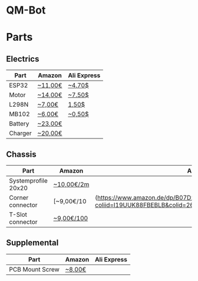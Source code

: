 # QM-Bot

# Parts
## Electrics
|Part|Amazon|Ali Express|
|----|------|-----------|
|ESP32|[~11,00€](https://www.amazon.de/dp/B073389HKY/?coliid=I35AR0BKBW4GYP&colid=269U9QX0R4I7&psc=0&ref_=lv_ov_lig_dp_it)|[~4.70$](https://www.aliexpress.com/item/ESP32-ESP-32-ESP-32S-Development-Board-WiFi-Bluetooth-Ultra-Low-Power-Consumption-Dual-Cores-ESP32/32829400260.html?spm=a2g0s.13010208.99999999.290.3fb73c00o0rm4x)|
|Motor|[~14,00€](https://www.amazon.de/dp/B0752ZY6YW/?coliid=I3302075WK5L9Q&colid=269U9QX0R4I7&psc=0&ref_=lv_ov_lig_dp_it)|[~7.50$](https://www.aliexpress.com/item/DC-12V-Gear-Reduction-Motor-Worm-Reversible-High-Torque-Turbo-Geared-Motor-2-100RPM-Mayitr-Mini/32828852765.html?spm=a2g0s.13010208.99999999.271.3fb73c00o0rm4x)|
|L298N|[~7,00€](https://www.amazon.de/dp/B013QTC18K/?coliid=I34Y55A6O03LMM&colid=269U9QX0R4I7&psc=0&ref_=lv_ov_lig_dp_it)|[1,50$](https://www.aliexpress.com/item/Smart-Electronics-L298N-Stepper-DC-Motor-Driver-Shield-Expansion-Development-Board-for-Arduino-DIY-Car-Robot/32704610408.html?spm=a2g0s.13010208.99999999.284.3fb73c00o0rm4x)|
|MB102|[~6,00€](https://www.amazon.de/dp/B01LT63WVC/?coliid=I3QTPKIGRRGZ91&colid=269U9QX0R4I7&psc=0&ref_=lv_ov_lig_dp_it)|[~0,50$](https://www.aliexpress.com/item/Smart-Electronics-MB102-Breadboard-Power-Supply-Module-3-3V-5V-Solderless-Breadboard-Voltage-Regulator-for-arduino/32842883401.html?spm=a2g0s.13010208.99999999.278.3fb73c00o0rm4x)|
|Battery|[~23,00€](https://www.amazon.de/dp/B01DQ2SIBQ/?coliid=I1PG25DP5QCU8Y&colid=269U9QX0R4I7&psc=0&ref_=lv_ov_lig_dp_it)||
|Charger|[~20,00€](https://www.amazon.de/dp/B000KAMDF0/?coliid=I17TOTG7UKOWXP&colid=269U9QX0R4I7&psc=0&ref_=lv_ov_lig_dp_it)||

## Chassis
|Part|Amazon|Ali Express|
|----|------|-----------|
|Systemprofile 20x20|[~10,00€/2m ](https://www.amazon.de/dp/B07D7TX4JL/?coliid=IP7HWGE6VGVL&colid=269U9QX0R4I7&psc=0&ref_=lv_ov_lig_dp_it)||
|Corner connector|[~9,00€/10|(https://www.amazon.de/dp/B07D2GMQVQ/?coliid=I19UUK88FBEBLB&colid=269U9QX0R4I7&psc=0&ref_=lv_ov_lig_dp_it)||
|T-Slot connector|[~9,00€/100](https://www.amazon.de/dp/B079PPJTGW/?coliid=IJQTN91683XQ3&colid=269U9QX0R4I7&psc=0)||

## Supplemental
|Part|Amazon|Ali Express|
|----|------|-----------|
|PCB Mount Screw|[~8,00€](https://www.amazon.de/dp/B01MT4LC0F/?coliid=I1EXPTAV0TP9WM&colid=269U9QX0R4I7&psc=0&ref_=lv_ov_lig_dp_it)||

